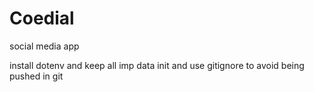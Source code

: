 # Coedial
social media app


install dotenv and keep all imp data init and use gitignore to avoid being pushed in git
